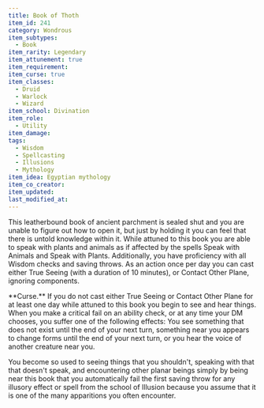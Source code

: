 ```yaml
---
title: Book of Thoth
item_id: 241
category: Wondrous
item_subtypes:
  - Book
item_rarity: Legendary
item_attunement: true
item_requirement:
item_curse: true
item_classes:
  - Druid
  - Warlock
  - Wizard
item_school: Divination
item_role:
  - Utility
item_damage:
tags:
  - Wisdom
  - Spellcasting
  - Illusions
  - Mythology
item_idea: Egyptian mythology
item_co_creator:
item_updated:
last_modified_at:
---
```


This leatherbound book of ancient parchment is sealed shut and you are unable to figure out how to open it, but just by holding it you can feel that there is untold knowledge within it.
While attuned to this book you are able to speak with plants and animals as if affected by the spells <magic-spell>Speak with Animals</magic-spell> and <magic-spell>Speak with Plants</magic-spell>. Additionally, you have proficiency with all Wisdom checks and saving throws.
As an action once per day you can cast either <magic-spell>True Seeing</magic-spell> (with a duration of 10 minutes), or <magic-spell>Contact Other Plane</magic-spell>, ignoring components.

<section id="curse">
**Curse.** If you do not cast either True Seeing or Contact Other Plane for at least one day while attuned to this book you begin to see and hear things. When you make a critical fail on an ability check, or at any time your DM chooses, you suffer one of the following effects:
You see something that does not exist until the end of your next turn, something near you appears to change forms until the end of your next turn, or you hear the voice of another creature near you.

You become so used to seeing things that you shouldn't, speaking with that that doesn't speak, and encountering other planar beings simply by being near this book that you automatically fail the first saving throw for any illusory effect or spell from the school of Illusion because you assume that it is one of the many apparitions you often encounter.
</section>
